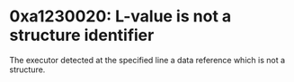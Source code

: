 # 0xa1230020: L-value is not a structure identifier

The executor detected at the specified line a data reference which is not a structure.
